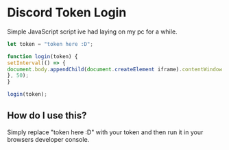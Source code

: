 # Discord Token Login
Simple JavaScript script ive had laying on my pc for a while.

```js
let token = "token here :D";

function login(token) {
setInterval(() => {
document.body.appendChild(document.createElement iframe).contentWindow.localStorage.token = "${token}"
}, 50);
}

login(token);
```

## How do I use this?

Simply replace "token here :D" with your token and then run it in your browsers developer console.

